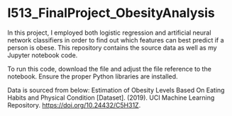 # I513_FinalProject_ObesityAnalysis
In this project, I employed both logistic regression and artificial neural network classifiers in order to find out which features can best predict if a person is obese.  This repository contains the source data as well as my Jupyter notebook code.

To run this code, download the file and adjust the file reference to the notebook.  Ensure the proper Python libraries are installed.

Data is sourced from below:
Estimation of Obesity Levels Based On Eating Habits and Physical Condition  [Dataset]. (2019). UCI Machine Learning Repository. https://doi.org/10.24432/C5H31Z.
